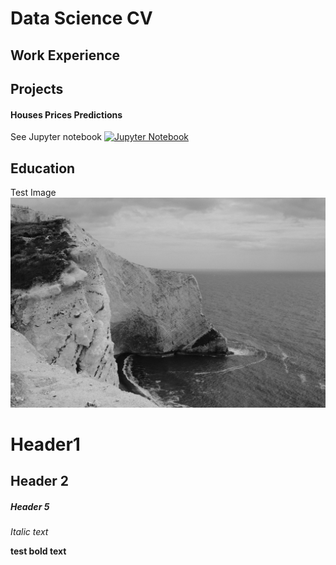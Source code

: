 # Data Science CV 

## Work Experience

## Projects

#### Houses Prices Predictions

See Jupyter notebook 
[![Jupyter Notebook](https://img.shields.io/badge/Open%20in-GitHub-blue?style=for-the-badge&logo=github)]((https://github.com/andreikris/exampleportfolio/blob/main/python/House%20Prices%20Forecast.ipynb))



## Education
Test Image
![Test Image](assets/iw_bw-9.jpg) 


# Header1
## Header 2
##### Header 5
*Italic text*

**test bold text**
 
